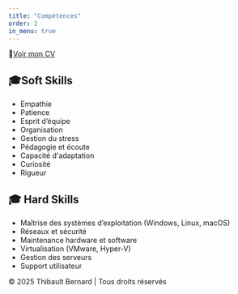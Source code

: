 ```yaml
---
title: "Compétences"
order: 2
in_menu: true
---
```

📂[Voir mon CV](CV.pdf) 

 ## 🎓Soft Skills
- Empathie
- Patience
- Esprit d’équipe
- Organisation
- Gestion du stress
- Pédagogie et écoute
- Capacité d'adaptation
- Curiosité
- Rigueur

 ## 🎓 Hard Skills
- Maîtrise des systèmes d’exploitation (Windows, Linux, macOS)
- Réseaux et sécurité
- Maintenance hardware et software
- Virtualisation (VMware, Hyper-V)
- Gestion des serveurs
- Support utilisateur 

© 2025 Thibault Bernard | Tous droits réservés 